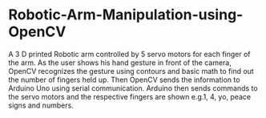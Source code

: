 # Robotic-Arm-Manipulation-using-OpenCV
A 3 D printed Robotic arm controlled by 5 servo motors for each finger of the arm. As the user shows his hand gesture in front of the camera, OpenCV recognizes the gesture using contours and basic math to find out the number of fingers held up. Then OpenCV sends the information to Arduino Uno using serial communication. Arduino then sends commands to the servo motors and the respective fingers are shown e.g.1, 4, yo, peace signs and numbers.
